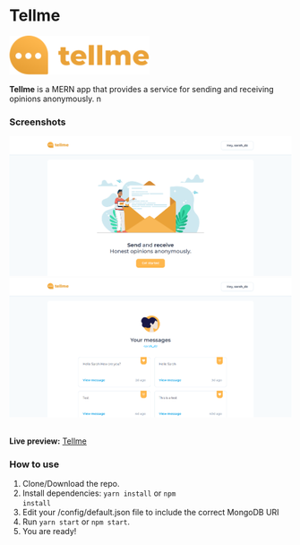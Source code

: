 # Tellme

<div><img src="./screenshots/logo.svg" width="250" alt="Tellme Logo"></div>
 
**Tellme** is a MERN app that provides a service for sending and receiving opinions anonymously.
n
### Screenshots

<div><img src="./screenshots/home.png" width="800" alt="Home Page"></div>

<div><img src="./screenshots/messages.png" width="800" alt="Messages Page"></div>
<br>

**Live preview:** [Tellme](https://tellme-mern.herokuapp.com/)

### How to use

1. Clone/Download the repo.
2. Install dependencies:
   <code>yarn install</code> or <code>npm install</code>
3. Edit your /config/default.json file to include the correct MongoDB URI
4. Run <code>yarn start</code> or <code>npm start</code>.
5. You are ready!

